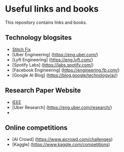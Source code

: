 # Useful links and books
This repository contains links and books.

## Technology blogsites

* [Stitch Fix](https://multithreaded.stitchfix.com/)
* [Uber Engineering] (https://eng.uber.com/)
* [Lyft Engineering] (https://eng.lyft.com/)
* [Spotify Labs] (https://labs.spotify.com/)
* [Facebook Engineering] (https://engineering.fb.com/)
* [Google AI Blog] (https://blog.google/technology/ai/)

## Research Paper Website

* [IEEE](https://bookdown.org/yihui/rmarkdown-cookbook/)
* [Uber Research] (https://eng.uber.com/research/)
* 


## Online competitions

* [AI Crowd] (https://www.aicrowd.com/challenges)
* [Kaggle] (https://www.kaggle.com/competitions)